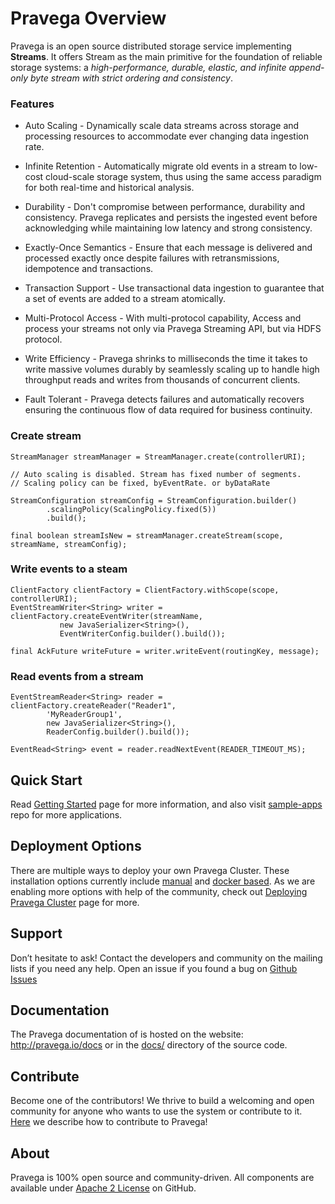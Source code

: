 # Pravega Overview

Pravega is an open source distributed storage service implementing **Streams**. It offers Stream as the main primitive for the foundation of reliable storage systems: a *high-performance, durable, elastic, and infinite append-only byte stream with strict ordering and consistency*.

### Features 

-   Auto Scaling - Dynamically scale data streams across storage
    and processing resources to accommodate ever changing data ingestion
    rate.

-   Infinite Retention - Automatically migrate old events in a stream to low-cost cloud-scale
    storage system, thus using the same access paradigm for both real-time and historical analysis.

-   Durability - Don't compromise between performance, durability and consistency.
    Pravega replicates and persists the ingested event before acknowledging while 
    maintaining low latency and strong consistency.
    
-   Exactly-Once Semantics - Ensure that each message is delivered and processed
    exactly once despite failures with retransmissions, idempotence and transactions.
    
-   Transaction Support - Use transactional data ingestion to guarantee that a set
    of events are added to a stream atomically.

-   Multi-Protocol Access - With multi-protocol capability, Access and process
    your streams not only via Pravega Streaming API, but via HDFS protocol.

-   Write Efficiency - Pravega shrinks to milliseconds the time it takes to write 
    massive volumes durably by seamlessly scaling up to handle high throughput 
    reads and writes from thousands of concurrent clients.

-   Fault Tolerant - Pravega detects failures and
    automatically recovers ensuring the continuous flow of data required for 
    business continuity. 

### Create stream

```
StreamManager streamManager = StreamManager.create(controllerURI);

// Auto scaling is disabled. Stream has fixed number of segments. 
// Scaling policy can be fixed, byEventRate. or byDataRate

StreamConfiguration streamConfig = StreamConfiguration.builder()
        .scalingPolicy(ScalingPolicy.fixed(5))
        .build();
        
final boolean streamIsNew = streamManager.createStream(scope, streamName, streamConfig);

```

### Write events to a steam 

```
ClientFactory clientFactory = ClientFactory.withScope(scope, controllerURI);
EventStreamWriter<String> writer = clientFactory.createEventWriter(streamName,
           new JavaSerializer<String>(),
           EventWriterConfig.builder().build());

final AckFuture writeFuture = writer.writeEvent(routingKey, message);
```

### Read events from a stream 

```
EventStreamReader<String> reader = clientFactory.createReader("Reader1",
        'MyReaderGroup1',
        new JavaSerializer<String>(),
        ReaderConfig.builder().build());
        
EventRead<String> event = reader.readNextEvent(READER_TIMEOUT_MS);

```

Quick Start
----------------------------

Read [Getting Started](http://pravega.io/docs/Getting-Started/) page for more information, and also visit [sample-apps](https://github.com/pravega/pravega-samples) repo for more applications. 


Deployment Options 
-------------------

There are multiple ways to deploy your own Pravega Cluster. These  installation options currently include [manual](http://pravega.io/docs/Manual-Deployment-Pravega-Cluster/) and [docker based](http://pravega.io/docs/Docker-based-Deployment-Pravega-Cluster/). As we are enabling more options with help of the community, check out [Deploying Pravega Cluster](http://pravega.io/docs/Deploying-Pravega/) page for more. 


Support
-------

Don’t hesitate to ask! Contact the developers and community on the mailing lists
if you need any help. Open an issue if you found a bug on [Github
Issues](https://github.com/pravega/pravega/issues)

Documentation
-------------

The Pravega documentation of is hosted on the website:
<http://pravega.io/docs> or in the
[docs/](https://github.com/pravega/pravega/tree/master/docs) directory of the
source code.

Contribute
----------

Become one of the contributors! We thrive to build a welcoming and open
community for anyone who wants to use the system or contribute to it.
[Here](https://github.com/pravega/pravega/wiki/Contributing) we describe how to
contribute to Pravega!

About
-----

Pravega is 100% open source and community-driven. All components are available
under [Apache 2 License](https://www.apache.org/licenses/LICENSE-2.0.html) on
GitHub.
